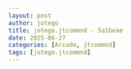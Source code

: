 ```yaml
---
layout: post
author: jotego
title: jotego.jtcommnd - 5a1beae
date: 2025-06-27
categories: [Arcade, jtcommnd]
tags: [jotego.jtcommnd]
---
```


